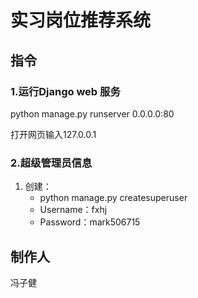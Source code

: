 # 实习岗位推荐系统

## 指令

### 1.运行Django web 服务

python manage.py runserver 0.0.0.0:80

打开网页输入127.0.0.1

### 2.超级管理员信息

1. 创建：
   - python manage.py createsuperuser
   - Username：fxhj
   - Password：mark506715

## 制作人

冯子健